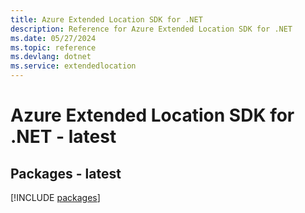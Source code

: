 ```yaml
---
title: Azure Extended Location SDK for .NET
description: Reference for Azure Extended Location SDK for .NET
ms.date: 05/27/2024
ms.topic: reference
ms.devlang: dotnet
ms.service: extendedlocation
---
```

# Azure Extended Location SDK for .NET - latest
## Packages - latest
[!INCLUDE [packages](extended-location-index.md)]